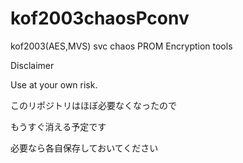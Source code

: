 # kof2003chaosPconv
kof2003(AES,MVS) svc chaos PROM Encryption tools

Disclaimer

Use at your own risk.

このリポジトリはほぼ必要なくなったので

もうすぐ消える予定です

必要なら各自保存しておいてください
